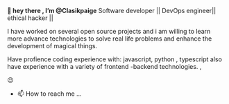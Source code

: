 **👋 hey there , I’m @Clasikpaige**
Software developer || DevOps engineer|| ethical hacker || 

I have worked on several open source projects and i am willing to learn more advance technologies to solve real life problems and enhance the development of magical things. 

Have profience coding experience with: javascript, python , typescript 
also have experience with a variety of frontend -backend technologies. , 

<!---
Clasikpaige/Clasikpaige is a ✨ special ✨ repository because its `README.md` (this file) appears on your GitHub profile.
You can click the Preview link to take a look at your changes.
--->
😉
- 📫 How to reach me ...
